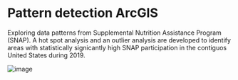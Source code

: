 # Pattern detection ArcGIS
Exploring data patterns from Supplemental Nutrition Assistance Program (SNAP). A hot spot analysis and an outlier analysis are developed to identify areas with statistically signicantly high SNAP participation in the contiguos United States during 2019.

![image](https://github.com/glohalo/pattern_detection_ArcGIS/assets/28090029/e2e75561-a7f6-4fa8-8473-bc2f0684bdbb)
